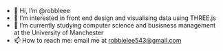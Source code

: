 - 👋 Hi, I’m @robbleee
- 👀 I’m interested in front end design and visualising data using THREE.js
- 🌱 I’m currently studying computer science and busisness management at the University of Manchester
- 📫 How to reach me: email me at robbielee543@gmail.com


